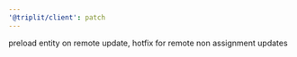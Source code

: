 ```yaml
---
'@triplit/client': patch
---
```


preload entity on remote update, hotfix for remote non assignment updates
